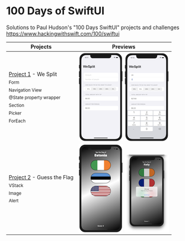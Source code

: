 # 100 Days of SwiftUI

Solutions to Paul Hudson's "100 Days SwiftUI" projects and challenges
https://www.hackingwithswift.com/100/swiftui

Projects  | Previews
--- |---
[Project 1](01%20WeSplit) - We Split <br/><sub>Form<br/>Navigation View<br/>@State property wrapper<br/>Section<br/>Picker<br/>ForEach</sub> | ![screen1](01%20WeSplit/screenshots/screen1.png) ![screen2](01%20WeSplit/screenshots/screen2.png)|
[Project 2](02%20GuessTheFlag/) - Guess the Flag <br/><sub> VStack<br/> Image<br/> Alert</sub> | ![screen1](02%20GuessTheFlag/screenshots/screen1.png) ![screen2](02%20GuessTheFlag/screenshots/screen2.png)|


